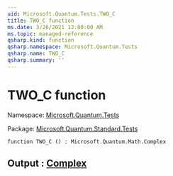 ```yaml
---
uid: Microsoft.Quantum.Tests.TWO_C
title: TWO_C function
ms.date: 3/26/2021 12:00:00 AM
ms.topic: managed-reference
qsharp.kind: function
qsharp.namespace: Microsoft.Quantum.Tests
qsharp.name: TWO_C
qsharp.summary: ''
---
```


# TWO_C function

Namespace: [Microsoft.Quantum.Tests](xref:Microsoft.Quantum.Tests)

Package: [Microsoft.Quantum.Standard.Tests](https://nuget.org/packages/Microsoft.Quantum.Standard.Tests)




```qsharp
function TWO_C () : Microsoft.Quantum.Math.Complex
```


## Output : [Complex](xref:Microsoft.Quantum.Math.Complex)

